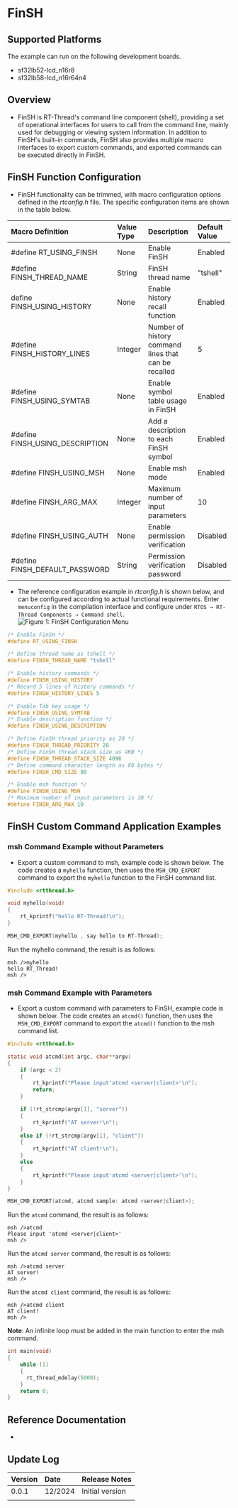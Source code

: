 # FinSH

## Supported Platforms
The example can run on the following development boards.
* sf32lb52-lcd_n16r8
* sf32lb58-lcd_n16r64n4

## Overview
* FinSH is RT-Thread's command line component (shell), providing a set of operational interfaces for users to call from the command line, mainly used for debugging or viewing system information. In addition to FinSH's built-in commands, FinSH also provides multiple macro interfaces to export custom commands, and exported commands can be executed directly in FinSH.

## FinSH Function Configuration
* FinSH functionality can be trimmed, with macro configuration options defined in the _rtconfig.h_ file. The specific configuration items are shown in the table below.

|Macro Definition	                           |Value Type	            |Description	|Default Value|
|:---                             |:---                    |:---   |:---|
|#define RT_USING_FINSH	          |None	  |Enable FinSH	         |Enabled|
|#define FINSH_THREAD_NAME	      |String |FinSH thread name	      |"tshell"|
|define  FINSH_USING_HISTORY	  |None	  |Enable history recall function	      |Enabled|
|#define FINSH_HISTORY_LINES	  |Integer |Number of history command lines that can be recalled	   |5|
|#define FINSH_USING_SYMTAB	      |None	  |Enable symbol table usage in FinSH	   |Enabled|
|#define FINSH_USING_DESCRIPTION  |None	  |Add a description to each FinSH symbol	|Enabled|
|#define FINSH_USING_MSH	      |None	  |Enable msh mode	          |Enabled|
|#define FINSH_ARG_MAX	          |Integer |Maximum number of input parameters	           |10|
|#define FINSH_USING_AUTH	      |None	  |Enable permission verification	              |Disabled|
|#define FINSH_DEFAULT_PASSWORD   |String |Permission verification password	              |Disabled |


* The reference configuration example in _rtconfig.h_ is shown below, and can be configured according to actual functional requirements. Enter `menuconfig` in the compilation interface and configure under `RTOS → RT-Thread Components → Command shell`.
![Figure 1: FinSH Configuration Menu](assets/finsh_menu.png)
```c
/* Enable FinSH */
#define RT_USING_FINSH

/* Define thread name as tshell */
#define FINSH_THREAD_NAME "tshell"

/* Enable history commands */
#define FINSH_USING_HISTORY
/* Record 5 lines of history commands */
#define FINSH_HISTORY_LINES 5

/* Enable Tab key usage */
#define FINSH_USING_SYMTAB
/* Enable description function */
#define FINSH_USING_DESCRIPTION

/* Define FinSH thread priority as 20 */
#define FINSH_THREAD_PRIORITY 20
/* Define FinSH thread stack size as 4KB */
#define FINSH_THREAD_STACK_SIZE 4096
/* Define command character length as 80 bytes */
#define FINSH_CMD_SIZE 80

/* Enable msh function */
#define FINSH_USING_MSH
/* Maximum number of input parameters is 10 */
#define FINSH_ARG_MAX 10
```
## FinSH Custom Command Application Examples
### msh Command Example without Parameters
* Export a custom command to msh, example code is shown below. The code creates a `myhello` function, then uses the `MSH_CMD_EXPORT` command to export the `myhello` function to the FinSH command list.
```c
#include <rtthread.h>

void myhello(void)
{
    rt_kprintf("hello RT-Thread!\n");
}

MSH_CMD_EXPORT(myhello , say hello to RT-Thread);
```
Run the myhello command, the result is as follows:
```
msh />myhello
hello RT_Thread!
msh />
```
### msh Command Example with Parameters
* Export a custom command with parameters to FinSH, example code is shown below. The code creates an `atcmd()` function, then uses the `MSH_CMD_EXPORT` command to export the `atcmd()` function to the msh command list.
```c
#include <rtthread.h>

static void atcmd(int argc, char**argv)
{
    if (argc < 2)
    {
        rt_kprintf("Please input'atcmd <server|client>'\n");
        return;
    }

    if (!rt_strcmp(argv[1], "server"))
    {
        rt_kprintf("AT server!\n");
    }
    else if (!rt_strcmp(argv[1], "client"))
    {
        rt_kprintf("AT client!\n");
    }
    else
    {
        rt_kprintf("Please input'atcmd <server|client>'\n");
    }
}

MSH_CMD_EXPORT(atcmd, atcmd sample: atcmd <server|client>);

```
Run the `atcmd` command, the result is as follows:
```
msh />atcmd
Please input 'atcmd <server|client>'
msh />

```
Run the `atcmd server` command, the result is as follows:
```
msh />atcmd server
AT server!
msh />

```
Run the `atcmd client` command, the result is as follows:
```
msh />atcmd client
AT client!
msh />

```

**Note**: 
An infinite loop must be added in the main function to enter the msh command.
```c
int main(void)
{
    while (1)
    {
      rt_thread_mdelay(5000);
    }
    return 0;
}

```

## Reference Documentation
* 
## Update Log
|Version |Date   |Release Notes |
|:---|:---|:---|
|0.0.1 |12/2024 |Initial version |
| | | |